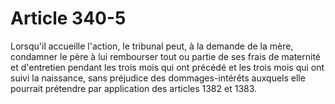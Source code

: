 # Article 340-5

Lorsqu'il accueille l'action, le tribunal peut, à la demande de la mère, condamner le père à lui rembourser tout ou partie de ses frais de maternité et d'entretien pendant les trois mois qui ont précédé et les trois mois qui ont suivi la naissance, sans préjudice des dommages-intérêts auxquels elle pourrait prétendre par application des articles 1382 et 1383.